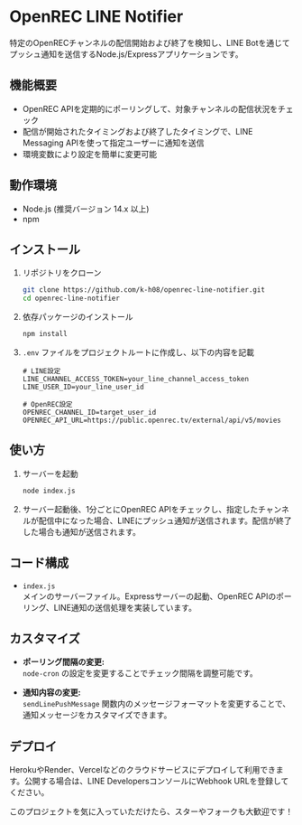 # OpenREC LINE Notifier

特定のOpenRECチャンネルの配信開始および終了を検知し、LINE Botを通じてプッシュ通知を送信するNode.js/Expressアプリケーションです。

## 機能概要

- OpenREC APIを定期的にポーリングして、対象チャンネルの配信状況をチェック
- 配信が開始されたタイミングおよび終了したタイミングで、LINE Messaging APIを使って指定ユーザーに通知を送信
- 環境変数により設定を簡単に変更可能

## 動作環境

- Node.js (推奨バージョン 14.x 以上)
- npm

## インストール

1. リポジトリをクローン

   ```bash
   git clone https://github.com/k-h08/openrec-line-notifier.git
   cd openrec-line-notifier
   ```

2. 依存パッケージのインストール

   ```bash
   npm install
   ```

3. `.env` ファイルをプロジェクトルートに作成し、以下の内容を記載

   ```env
   # LINE設定
   LINE_CHANNEL_ACCESS_TOKEN=your_line_channel_access_token
   LINE_USER_ID=your_line_user_id

   # OpenREC設定
   OPENREC_CHANNEL_ID=target_user_id
   OPENREC_API_URL=https://public.openrec.tv/external/api/v5/movies
   ```

## 使い方

1. サーバーを起動

   ```bash
   node index.js
   ```

2. サーバー起動後、1分ごとにOpenREC APIをチェックし、指定したチャンネルが配信中になった場合、LINEにプッシュ通知が送信されます。配信が終了した場合も通知が送信されます。

## コード構成

- `index.js`  
  メインのサーバーファイル。Expressサーバーの起動、OpenREC APIのポーリング、LINE通知の送信処理を実装しています。

## カスタマイズ

- **ポーリング間隔の変更:**  
  `node-cron` の設定を変更することでチェック間隔を調整可能です。

- **通知内容の変更:**  
  `sendLinePushMessage` 関数内のメッセージフォーマットを変更することで、通知メッセージをカスタマイズできます。

## デプロイ

HerokuやRender、Vercelなどのクラウドサービスにデプロイして利用できます。公開する場合は、LINE DevelopersコンソールにWebhook URLを登録してください。

このプロジェクトを気に入っていただけたら、スターやフォークも大歓迎です！
